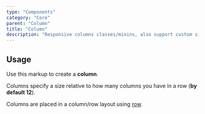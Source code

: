 ```yaml
---
type: "Components"
category: "Core"
parent: "Column"
title: "Column"
description: "Responsive columns classes/mixins, also support custom size."
---
```


## Usage

Use this markup to create a **column**.

<script type="text/plain" class="language-markup">
  <div class="w-full sm:w-6/12 col-4-md">
    <!-- content -->
  </div>
</script>

Columns specify a size relative to how many columns you have in a row (**by default 12**).

Columns are placed in a column/row layout using [row](/components/core/row).
